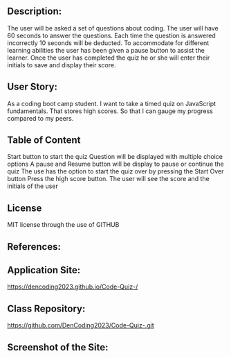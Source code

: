 ## Description: 
The user will be asked a set of questions about coding. The user will have 60 seconds to answer the questions. Each time the question is answered incorrectly 10 seconds will be deducted. To accommodate for different learning abilities the user has been given a pause button to assist the learner. Once the user has completed the quiz he or she will enter their initials to save and display their score. 
## User Story:
As a coding boot camp student. 
I want to take a timed quiz on JavaScript fundamentals. That stores high scores. So that I can gauge my progress compared to my peers. 


## Table of Content
Start button to start the quiz
Question will be displayed with multiple choice options
A pause and Resume button will be display to pause or continue the quiz
The use has the option to start the quiz over by pressing the Start Over button
Press the high score button. The user will see the score and the initials of the user

## License
MIT license through the use of GITHUB

## References:

## Application Site:
 https://dencoding2023.github.io/Code-Quiz-/

## Class Repository:
https://github.com/DenCoding2023/Code-Quiz-.git

## Screenshot of the Site:
